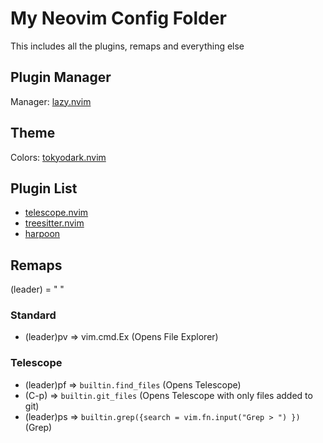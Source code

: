 # My Neovim Config Folder
This includes all the plugins, remaps and everything else

## Plugin Manager
Manager: [lazy.nvim](https://github.com/folke/lazy.nvim)

## Theme
Colors: [tokyodark.nvim](https://github.com/tiagovla/tokyodark.nvim)

## Plugin List

- [telescope.nvim](https://github.com/nvim-telescope/telescope.nvim)
- [treesitter.nvim](https://github.com/nvim-treesitter/nvim-treesitter)
- [harpoon](https://github.com/ThePrimeagen/harpoon)

## Remaps
(leader) = " "

### Standard
- (leader)pv => vim.cmd.Ex (Opens File Explorer)

### Telescope
- (leader)pf => `builtin.find_files` (Opens Telescope)
- (C-p) => `builtin.git_files` (Opens Telescope with only files added to git)
- (leader)ps => `builtin.grep({search = vim.fn.input("Grep > ") })` (Grep)
